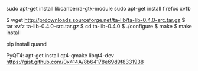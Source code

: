  sudo apt-get install libcanberra-gtk-module
sudo apt-get install firefox xvfb

$ wget http://prdownloads.sourceforge.net/ta-lib/ta-lib-0.4.0-src.tar.gz
$ tar xvfz ta-lib-0.4.0-src.tar.gz
$ cd ta-lib-0.4.0
$ ./configure
$ make
$ make install

pip install quandl

PyQT4:
apt-get install qt4-qmake libqt4-dev
https://gist.github.com/0x414A/8b64178e69d9f8331938

